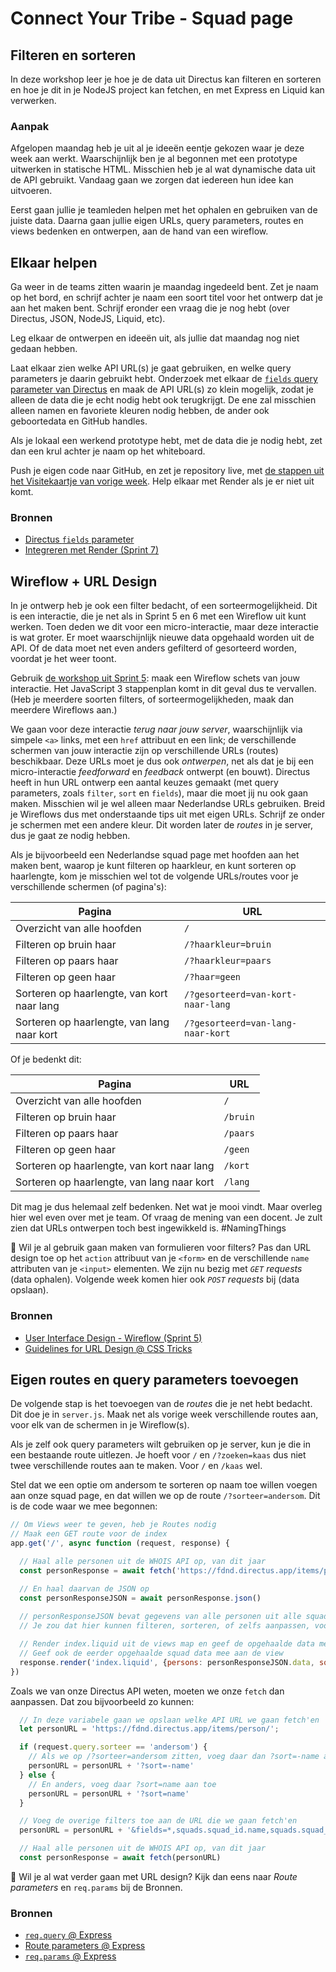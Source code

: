 
# Connect Your Tribe - Squad page

## Filteren en sorteren

In deze workshop leer je hoe je de data uit Directus kan filteren en sorteren en hoe je dit in je NodeJS project kan fetchen, en met Express en Liquid kan verwerken. 


### Aanpak

Afgelopen maandag heb je uit al je ideeën eentje gekozen waar je deze week aan werkt. Waarschijnlijk ben je al begonnen met een prototype uitwerken in statische HTML. Misschien heb je al wat dynamische data uit de API gebruikt. Vandaag gaan we zorgen dat iedereen hun idee kan uitvoeren.

Eerst gaan jullie je teamleden helpen met het ophalen en gebruiken van de juiste data. Daarna gaan jullie eigen URLs, query parameters, routes en views bedenken en ontwerpen, aan de hand van een wireflow.


## Elkaar helpen

Ga weer in de teams zitten waarin je maandag ingedeeld bent. Zet je naam op het bord, en schrijf achter je naam een soort titel voor het ontwerp dat je aan het maken bent. Schrijf eronder een vraag die je nog hebt (over Directus, JSON, NodeJS, Liquid, etc).

Leg elkaar de ontwerpen en ideeën uit, als jullie dat maandag nog niet gedaan hebben.

Laat elkaar zien welke API URL(s) je gaat gebruiken, en welke query parameters je daarin gebruikt hebt. Onderzoek met elkaar de [`fields` query parameter van Directus](https://directus.io/docs/guides/connect/query-parameters#fields) en maak de API URL(s) zo klein mogelijk, zodat je alleen de data die je echt nodig hebt ook terugkrijgt. De ene zal misschien alleen namen en favoriete kleuren nodig hebben, de ander ook geboortedata en GitHub handles.

Als je lokaal een werkend prototype hebt, met de data die je nodig hebt, zet dan een krul achter je naam op het whiteboard.

Push je eigen code naar GitHub, en zet je repository live, met [de stappen uit het Visitekaartje van vorige week](https://github.com/fdnd-task/connect-your-tribe-profile-card/blob/main/docs/visitekaartje-met-nodejs.md#visitekaartje-integreren-en-live-testen). Help elkaar met Render als je er niet uit komt.

### Bronnen

- [Directus `fields` parameter](https://directus.io/docs/guides/connect/query-parameters#fields)
- [Integreren met Render (Sprint 7)](https://github.com/fdnd-task/connect-your-tribe-profile-card/blob/main/docs/visitekaartje-met-nodejs.md#visitekaartje-integreren-en-live-testen)


## Wireflow + URL Design

In je ontwerp heb je ook een filter bedacht, of een sorteermogelijkheid. Dit is een interactie, die je net als in Sprint 5 en 6 met een Wireflow uit kunt werken. Toen deden we dit voor een micro-interactie, maar deze interactie is wat groter. Er moet waarschijnlijk nieuwe data opgehaald worden uit de API. Of de data moet net even anders gefilterd of gesorteerd worden, voordat je het weer toont.

Gebruik [de workshop uit Sprint 5](https://github.com/fdnd-task/fix-the-flow-interactive-website/blob/main/docs/user-interface-design.md#wireflow): maak een Wireflow schets van jouw interactie. Het JavaScript 3 stappenplan komt in dit geval dus te vervallen. (Heb je meerdere soorten filters, of sorteermogelijkheden, maak dan meerdere Wireflows aan.)

We gaan voor deze interactie _terug naar jouw server_, waarschijnlijk via simpele `<a>` links, met een `href` attribuut en een link; de verschillende schermen van jouw interactie zijn op verschillende URLs (routes) beschikbaar. Deze URLs moet je dus ook _ontwerpen_, net als dat je bij een micro-interactie _feedforward_ en _feedback_ ontwerpt (en bouwt). Directus heeft in hun URL ontwerp een aantal keuzes gemaakt (met query parameters, zoals `filter`, `sort` en `fields`), maar die moet jij nu ook gaan maken. Misschien wil je wel alleen maar Nederlandse URLs gebruiken. Breid je Wireflows dus met onderstaande tips uit met eigen URLs. Schrijf ze onder je schermen met een andere kleur. Dit worden later de _routes_ in je server, dus je gaat ze nodig hebben.

Als je bijvoorbeeld een Nederlandse squad page met hoofden aan het maken bent, waarop je kunt filteren op haarkleur, en kunt sorteren op haarlengte, kom je misschien wel tot de volgende URLs/routes voor je verschillende schermen (of pagina's):

| Pagina  | URL |
| --- | --- |
| Overzicht van alle hoofden | `/` |
| Filteren op bruin haar | `/?haarkleur=bruin` |
| Filteren op paars haar | `/?haarkleur=paars` |
| Filteren op geen haar | `/?haar=geen` |
| Sorteren op haarlengte, van kort naar lang | `/?gesorteerd=van-kort-naar-lang` |
| Sorteren op haarlengte, van lang naar kort | `/?gesorteerd=van-lang-naar-kort` |

Of je bedenkt dit:

| Pagina  | URL |
| --- | --- |
| Overzicht van alle hoofden | `/` |
| Filteren op bruin haar | `/bruin` |
| Filteren op paars haar | `/paars` |
| Filteren op geen haar | `/geen` |
| Sorteren op haarlengte, van kort naar lang | `/kort` |
| Sorteren op haarlengte, van lang naar kort | `/lang` |

Dit mag je dus helemaal zelf bedenken. Net wat je mooi vindt. Maar overleg hier wel even over met je team. Of vraag de mening van een docent. Je zult zien dat URLs ontwerpen toch best ingewikkeld is. #NamingThings

💪 Wil je al gebruik gaan maken van formulieren voor filters? Pas dan URL design toe op het `action` attribuut van je `<form>` en de verschillende `name` attributen van je `<input>` elementen. We zijn nu bezig met _`GET` requests_ (data ophalen). Volgende week komen hier ook _`POST` requests_ bij (data opslaan).

### Bronnen

- [User Interface Design - Wireflow (Sprint 5)](https://github.com/fdnd-task/fix-the-flow-interactive-website/blob/main/docs/user-interface-design.md#wireflow)
- [Guidelines for URL Design @ CSS Tricks](https://css-tricks.com/guidelines-for-uri-design/)


## Eigen routes en query parameters toevoegen

De volgende stap is het toevoegen van de _routes_ die je net hebt bedacht. Dit doe je in `server.js`. Maak net als vorige week verschillende routes aan, voor elk van de schermen in je Wireflow(s).

Als je zelf ook query parameters wilt gebruiken op je server, kun je die in een bestaande route uitlezen. Je hoeft voor `/` en `/?zoeken=kaas` dus niet twee verschillende routes aan te maken. Voor `/` en `/kaas` wel.

Stel dat we een optie om andersom te sorteren op naam toe willen voegen aan onze squad page, en dat willen we op de route `/?sorteer=andersom`. Dit is de code waar we mee begonnen:

```js
// Om Views weer te geven, heb je Routes nodig
// Maak een GET route voor de index
app.get('/', async function (request, response) {

  // Haal alle personen uit de WHOIS API op, van dit jaar
  const personResponse = await fetch('https://fdnd.directus.app/items/person/?sort=name&fields=*,squads.squad_id.name,squads.squad_id.cohort&filter={"_and":[{"squads":{"squad_id":{"tribe":{"name":"FDND Jaar 1"}}}},{"squads":{"squad_id":{"cohort":"2425"}}}]}')

  // En haal daarvan de JSON op
  const personResponseJSON = await personResponse.json()
  
  // personResponseJSON bevat gegevens van alle personen uit alle squads van dit jaar
  // Je zou dat hier kunnen filteren, sorteren, of zelfs aanpassen, voordat je het doorgeeft aan de view

  // Render index.liquid uit de views map en geef de opgehaalde data mee als variabele, genaamd persons
  // Geef ook de eerder opgehaalde squad data mee aan de view
  response.render('index.liquid', {persons: personResponseJSON.data, squads: squadResponseJSON.data})
})
```

Zoals we van onze Directus API weten, moeten we onze `fetch` dan aanpassen. Dat zou bijvoorbeeld zo kunnen:

```js
  // In deze variabele gaan we opslaan welke API URL we gaan fetch'en
  let personURL = 'https://fdnd.directus.app/items/person/';

  if (request.query.sorteer == 'andersom') {
    // Als we op /?sorteer=andersom zitten, voeg daar dan ?sort=-name aan toe
    personURL = personURL + '?sort=-name'
  } else {
    // En anders, voeg daar ?sort=name aan toe
    personURL = personURL + '?sort=name'
  }

  // Voeg de overige filters toe aan de URL die we gaan fetch'en
  personURL = personURL + '&fields=*,squads.squad_id.name,squads.squad_id.cohort&filter={"_and":[{"squads":{"squad_id":{"tribe":{"name":"FDND Jaar 1"}}}},{"squads":{"squad_id":{"cohort":"2425"}}}]}'

  // Haal alle personen uit de WHOIS API op, van dit jaar
  const personResponse = await fetch(personURL)
```

💪 Wil je al wat verder gaan met URL design? Kijk dan eens naar _Route parameters_ en `req.params` bij de Bronnen.

### Bronnen

- [`req.query` @ Express](https://expressjs.com/en/5x/api.html#req.query)
- [Route parameters @ Express](https://expressjs.com/en/guide/routing.html#route-parameters)
- [`req.params` @ Express](https://expressjs.com/en/5x/api.html#req.params)

